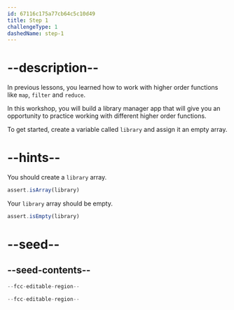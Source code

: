 ```yaml
---
id: 67116c175a77cb64c5c10d49
title: Step 1
challengeType: 1
dashedName: step-1
---
```


# --description--

In previous lessons, you learned how to work with higher order functions like `map`, `filter` and `reduce`.

In this workshop, you will build a library manager app that will give you an opportunity to practice working with different higher order functions.

To get started, create a variable called `library` and assign it an empty array.

# --hints--

You should create a `library` array.

```js
assert.isArray(library)
```

Your `library` array should be empty.

```js
assert.isEmpty(library)
```

# --seed--

## --seed-contents--

```js
--fcc-editable-region--

--fcc-editable-region--
```
